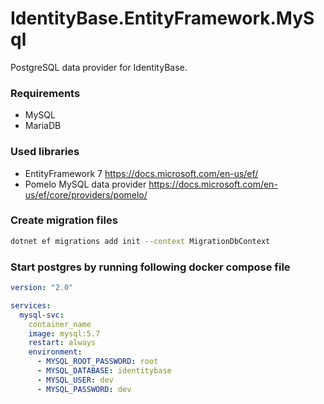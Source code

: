 # IdentityBase.EntityFramework.MySql

PostgreSQL data provider for IdentityBase.

### Requirements 

- MySQL
- MariaDB

### Used libraries

- EntityFramework 7 https://docs.microsoft.com/en-us/ef/
- Pomelo MySQL data provider https://docs.microsoft.com/en-us/ef/core/providers/pomelo/

### Create migration files

```sh
dotnet ef migrations add init --context MigrationDbContext
```

### Start postgres by running following docker compose file 

```yaml
version: "2.0"

services:
  mysql-svc:
    container_name
    image: mysql:5.7
    restart: always
    environment:
      - MYSQL_ROOT_PASSWORD: root
      - MYSQL_DATABASE: identitybase
      - MYSQL_USER: dev
      - MYSQL_PASSWORD: dev
```
